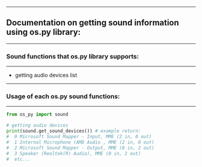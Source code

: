 ------------------------
## Documentation on getting sound information using os.py library:
------------------------
### Sound functions that os.py library supports:
------------------------

* getting audio devices list

------------------------
### Usage of each os.py sound functions:
------------------------

```python
from os_py import sound

# getting audio devices
print(sound.get_sound_devices()) # example return:
#  0 Microsoft Sound Mapper - Input, MME (2 in, 0 out)
#  1 Internal Microphone (AMD Audio , MME (2 in, 0 out)
#  2 Microsoft Sound Mapper - Output, MME (0 in, 2 out)
#  3 Speaker (Realtek(R) Audio), MME (0 in, 2 out)
#  etc...
```